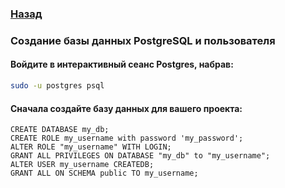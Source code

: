 ### [Назад](../README.md)
### Создание базы данных PostgreSQL и пользователя
#### Войдите в интерактивный сеанс Postgres, набрав:
```sh
sudo -u postgres psql
```
#### Сначала создайте базу данных для вашего проекта:
```psql
CREATE DATABASE my_db;
CREATE ROLE my_username with password 'my_password';
ALTER ROLE "my_username" WITH LOGIN; 
GRANT ALL PRIVILEGES ON DATABASE "my_db" to "my_username";
ALTER USER my_username CREATEDB;
GRANT ALL ON SCHEMA public TO my_username;
```
